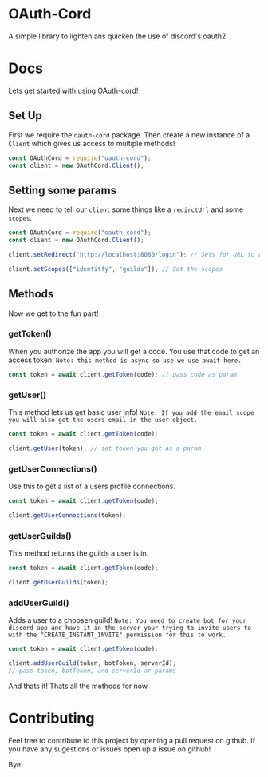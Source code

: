 # OAuth-Cord

A simple library to lighten ans quicken the use of discord's oauth2

# Docs
Lets get started with using OAuth-cord!

## Set Up
First we require the `oauth-cord` package. Then create a new instance of a `Client` which gives us access to multiple methods!
```js
const OAuthCord = require("oauth-cord");
const client = new OAuthCord.Client();
```
## Setting some params
Next we need to tell our `client` some things like a `redirctUrl` and some `scopes`.
```js
const OAuthCord = require("oauth-cord");
const client = new OAuthCord.Client();

client.setRedirect("http://localhost:8080/login"); // Sets for URL to redirect to after authorizing

client.setScopes(["identitfy", "guilds"]); // Set the scopes
```
## Methods
Now we get to the fun part!

### getToken()
When you authorize the app you will get a code. You use that code to get an access token. `Note: this method is async so use we use await here.`
```js
const token = await client.getToken(code); // pass code as param
```

### getUser()
This method lets us get basic user info! `Note: If you add the email scope you will also get the users email in the user object.`
```js
const token = await client.getToken(code); 

client.getUser(token); // set token you got as a param
```

### getUserConnections()
Use this to get a list of a users profile connections. 

```js
const token = await client.getToken(code); 

client.getUserConnections(token);
```
### getUserGuilds()
This method returns the guilds a user is in. 

```js
const token = await client.getToken(code); 

client.getUserGuilds(token);
```

### addUserGuild()
Adds a user to a choosen guild! `Note: You need to create bot for your discord app and have it in the server your trying to invite users to with the "CREATE_INSTANT_INVITE" permission for this to work.`

```js
const token = await client.getToken(code); 

client.addUserGuild(token, botToken, serverId);
// pass token, botToken, and serverId ar params
```

And thats it! Thats all the methods for now.

# Contributing
Feel free to contribute to this project by opening a pull request on github. If you have any sugestions or issues open up a issue on github! 

Bye!
